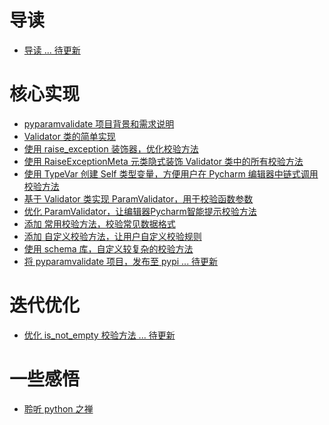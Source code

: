 # 导读

- [导读 ... 待更新]()

# 核心实现

- [pyparamvalidate 项目背景和需求说明](https://kindtester.blog.csdn.net/article/details/135387586)
- [Validator 类的简单实现](https://kindtester.blog.csdn.net/article/details/135472102)
- [使用 raise_exception 装饰器，优化校验方法](https://kindtester.blog.csdn.net/article/details/135474479)
- [使用 RaiseExceptionMeta 元类隐式装饰 Validator 类中的所有校验方法](https://kindtester.blog.csdn.net/article/details/135475710)
- [使用 TypeVar 创建 Self 类型变量，方便用户在 Pycharm 编辑器中链式调用校验方法](https://kindtester.blog.csdn.net/article/details/135477354)
- [基于 Validator 类实现 ParamValidator，用于校验函数参数](https://kindtester.blog.csdn.net/article/details/135482949)
- [优化 ParamValidator，让编辑器Pycharm智能提示校验方法](https://kindtester.blog.csdn.net/article/details/135495624)
- [添加 常用校验方法，校验常见数据格式](https://blog.csdn.net/m0_46967801/article/details/135499440)
- [添加 自定义校验方法，让用户自定义校验规则](https://blog.csdn.net/m0_46967801/article/details/135504222)
- [使用 schema 库，自定义较复杂的校验方法](https://blog.csdn.net/m0_46967801/article/details/135525639)
- [将 pyparamvalidate 项目，发布至 pypi ... 待更新]()

# 迭代优化

- [优化 is_not_empty 校验方法 ... 待更新]()

# 一些感悟

- [聆听 python 之禅]()
